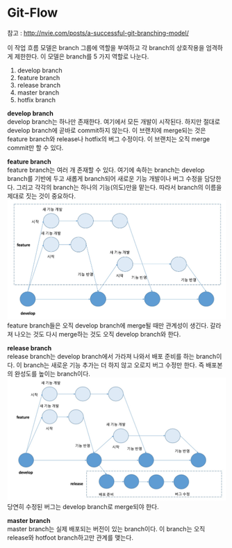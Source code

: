 # Git-Flow 
참고 : http://nvie.com/posts/a-successful-git-branching-model/ <br>

이 작업 흐름 모델은 branch 그룹에 역할을 부여하고 각 branch의 상호작용을 엄격하게 제한한다. 이 모델은 branch를 5 가지 역할로 나눈다.<br>
1. develop branch
2. feature branch
3. release branch
4. master branch
5. hotfix branch

**develop branch**<br>
develop branch는 하나만 존재한다. 여기에서 모든 개발이 시작된다. 하지만 절대로 develop branch에 곧바로 commit하지 않는다. 이 브랜치에 merge되는 것은 feature branch와 release나 hotfix의 버그 수정이다. 이 브랜치는 오직 merge commit만 할 수 있다.<br>

**feature branch**<br>
feature branch는 여러 개 존재할 수 있다. 여기에 속하는 branch는 develop branch를 기반에 두고 새롭게 branch되어 새로운 기능 개발이나 버그 수정을 담당한다. 그리고 각각의 branch는 하나의 기능(의도)만을 맡는다. 따라서 branch의 이름을 제대로 짓는 것이 중요하다. 
![](feature-develop-branch-relation.jpg)
feature branch들은 오직 develop branch에 merge될 때만 관계성이 생긴다. 갈라져 나오는 것도 다시 merge하는 것도 오직 develop branch와 한다.<br>

**release branch**<br>
release branch는 develop branch에서 가라져 나와서 배포 준비를 하는 branch이다. 이 branch는 새로운 기능 추가는 더 하지 않고 오로지 버그 수정만 한다. 즉 배포본의 완성도를 높이는 branch이다. 
![](feature-develop-releasebranch-relation.jpg)
당연히 수정된 버그는 develop branch로 merge되야 한다.<br>

**master branch**<br>
master branch는 실제 배포되는 버전이 있는 branch이다. 이 branch는 오직 release와 hotfoot branch하고만 관계를 맺는다.